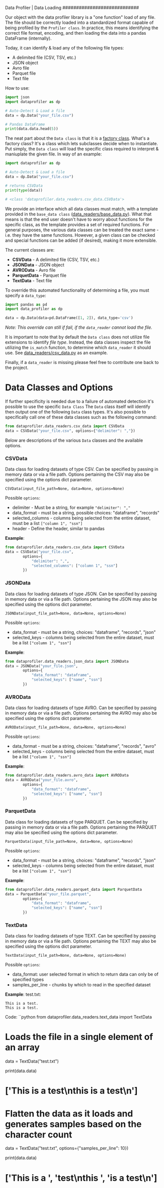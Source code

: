 Data Profiler | Data Loading
############################

Our object with the data profiler library is a "one function" load of any file. The file should be correctly loaded into a standardized format capable of being profiled by the `Profiler class`. In practice, this means identifying the correct file format, encoding, and then loading the data into a pandas DataFrame (internally). 

Today, it can identify & load any of the following file types:

* A delimited file (CSV, TSV, etc.)
* JSON object
* Avro file
* Parquet file
* Text file

How to use:
```python
import json
import dataprofiler as dp

# Auto-Detect & Load a file
data = dp.Data("your_file.csv") 

# Pandas DataFrame
print(data.data.head(5))
```

The neat part about the `Data class` is that it is a [factory class](https://www.geeksforgeeks.org/factory-method-python-design-patterns/). What's a factory class? It's a class which lets subclasses decide when to instantiate. Put simply, the `Data class` will load the specific class required to interpret & maniuplate the given file. In way of an example:

```python
import dataprofiler as dp

# Auto-Detect & Load a file
data = dp.Data("your_file.csv")

# returns CSVData
print(type(data))

# <class 'dataprofiler.data_readers.csv_data.CSVData'>
```

We provide an interface which all data classes must match, with a template provided in the `base_data class` ([data_readers/base_data.py](/data_profiler/data_readers/base_data.py)). What that means is that the end user doesn't have to worry about functions for the specific class, as the template provides a set of required functions. For general purposes, the various data classes can be treated the exact same - i.e. they have the same functions. However, a given class can be checked and special functions can be added (if desired), making it more extensible. 

The current classes are:

* **CSVData** - A delimited file (CSV, TSV, etc.)
* **JSONData** - JSON object
* **AVROData** - Avro file
* **ParquetData** - Parquet file
* **TextData** - Text file

To override this automated functionality of determining a file, you must specify a `data_type`:

```python
import pandas as pd
import data_profiler as dp

data = dp.Data(data=pd.DataFrame([1, 2]), data_type='csv')
```

*Note: This override can still if fail, if the `data_reader` cannot load the file.*

It is important to note that by default the `Data class` does not utilize file extensions to identify *file type*. Instead, the data classes inspect the file utilizing the `is_match` function, to determine which `data_reader` it should use. See [data_readers/csv_data.py](/data_profiler/data_readers/csv_data.py) as an example.

Finally, if a `data_reader` is missing please feel free to contribute one back to the project.

# Data Classes and Options

If further specificity is needed due to a failure of automated detection it's possible to use the specific `Data Class`
The `Data` class itself will identify then output one of the following `Data` class types. It's also possible to specifically call one of these data classes such as the following command:

```python
from dataprofiler.data_readers.csv_data import CSVData
data = CSVData("your_file.csv", options={"delimiter": ","})
```

Below are descriptions of the various `Data` classes and the available options.

### CSVData

Data class for loading datasets of type CSV. Can be specified by passing
in memory data or via a file path. Options pertaining the CSV may also
be specified using the options dict parameter.

`CSVData(input_file_path=None, data=None, options=None)`

Possible `options`:

* delimiter - Must be a string, for example `"delimiter": ","`
* data_format - must be a string, possible choices: "dataframe", "records"
* selected_columns - columns being selected from the entire dataset, must be a list `["column 1", "ssn"]`
* header - Define the header, similar to pandas

**Example**:
```python
from dataprofiler.data_readers.csv_data import CSVData
data = CSVData("your_file.csv",
		options={
		    "delimiter": ",",
		    "selected_columns": ["column 1", "ssn"]
		})
```

### JSONData

Data class for loading datasets of type JSON. Can be specified by
passing in memory data or via a file path. Options pertaining the JSON
may also be specified using the options dict parameter.

`JSONData(input_file_path=None, data=None, options=None)`

Possible `options`:

* data_format - must be a string, choices: "dataframe", "records", "json"
* selected_keys - columns being selected from the entire dataset, must be a list `["column 1", "ssn"]`

**Example**:
```python
from dataprofiler.data_readers.json_data import JSONData
data = JSONData("your_file.json",
		options={
		    "data_format": "dataframe",
		    "selected_keys": ["name", "ssn"]
		})
```

### AVROData

Data class for loading datasets of type AVRO. Can be specified by
passing in memory data or via a file path. Options pertaining the AVRO
may also be specified using the options dict parameter.

`AVROData(input_file_path=None, data=None, options=None)`

Possible `options`:

* data_format - must be a string, choices: "dataframe", "records", "avro"
* selected_keys - columns being selected from the entire dataset, must be a list `["column 1", "ssn"]`

**Example**:
```python
from dataprofiler.data_readers.avro_data import AVROData
data = AVROData("your_file.avro",
		options={
		    "data_format": "dataframe",
		    "selected_keys": ["name", "ssn"]
		})
```

### ParquetData

Data class for loading datasets of type PARQUET. Can be specified by
passing in memory data or via a file path. Options pertaining the
PARQUET may also be specified using the options dict parameter.

`ParquetData(input_file_path=None, data=None, options=None)`

Possible `options`:

* data_format - must be a string, choices: "dataframe", "records", "json"
* selected_keys - columns being selected from the entire dataset, must be a list `["column 1", "ssn"]`

**Example**:
```python
from dataprofiler.data_readers.parquet_data import ParquetData
data = ParquetData("your_file.parquet",
		options={
		    "data_format": "dataframe",
		    "selected_keys": ["name", "ssn"]
		})
```

### TextData

Data class for loading datasets of type TEXT. Can be specified by
passing in memory data or via a file path. Options pertaining the TEXT
may also be specified using the options dict parameter.

`TextData(input_file_path=None, data=None, options=None)`

Possible `options`:

* data_format: user selected format in which to return data can only be of specified types
* samples_per_line - chunks by which to read in the specified dataset

**Example**:
test.txt:
```
This is a test.
This is a test.
```
Code:
``python
from dataprofiler.data_readers.text_data import TextData

# Loads the file in a single element of an array
data = TextData("test.txt")

print(data.data)
# ['This is a test\nthis is a test\n']

# Flatten the data as it loads and generates samples based on the character count
data = TextData("test.txt", options={"samples_per_line": 10})

print(data.data)
# ['This is a ', 'test\nthis ', 'is a test\n']
```